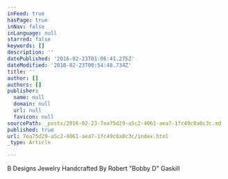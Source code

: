 ```yaml
---
inFeed: true
hasPage: true
inNav: false
inLanguage: null
starred: false
keywords: []
description: ''
datePublished: '2016-02-23T01:06:41.275Z'
dateModified: '2016-02-23T00:54:48.734Z'
title: ''
author: []
authors: []
publisher:
  name: null
  domain: null
  url: null
  favicon: null
sourcePath: _posts/2016-02-23-7ea75d29-a5c2-4061-aea7-1fc49c0a0c3c.md
published: true
url: 7ea75d29-a5c2-4061-aea7-1fc49c0a0c3c/index.html
_type: Article

---
```

B Designs Jewelry Handcrafted By Robert "Bobby D" Gaskill